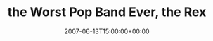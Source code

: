 ---
templateKey: event
guid: 0893eaa7-6eab-11ea-99c5-002590d1d1b0
date: 2007-06-13T15:00:00+00:00
eventTime: '6:30-8:30pm'
title: the Worst Pop Band Ever, the Rex
artist: the Worst Pop Band Ever
city: Toronto
venue: the Rex
group: Tim Shia
guests: Christine Bougie
---